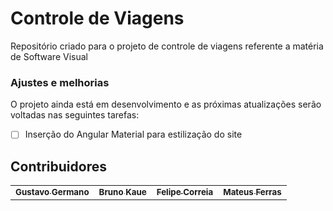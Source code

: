 # Controle de Viagens

Repositório criado para o projeto de controle de viagens referente a matéria de Software Visual

### Ajustes e melhorias

O projeto ainda está em desenvolvimento e as próximas atualizações serão voltadas nas seguintes tarefas:

- [ ] Inserção do Angular Material para estilização do site

## Contribuidores<br>

<table>
  <tr>
    <td align="center">
      <a href="#">
        <sub>
          <b>Gustavo Germano</b>
        </sub>
      </a>
    </td>
    <td align="center">
      <a href="#">
        <sub>
          <b>Bruno Kaue</b>
        </sub>
      </a>
    </td>
    <td align="center">
      <a href="#">
        <sub>
          <b>Felipe Correia</b>
        </sub>
      </a>
    </td>
    <td align="center">
      <a href="#">
        <sub>
          <b>Mateus Ferras</b>
        </sub>
      </a>
    </td>
  </tr>
</table>

